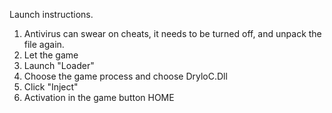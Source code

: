 

Launch instructions.
1. Antivirus can swear on cheats, it needs to be turned off, and unpack the file again.
2. Let the game
3. Launch "Loader"
4. Choose the game process and choose DryloC.Dll
5. Click "Inject"
6. Activation in the game button HOME
